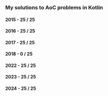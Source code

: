 ### My solutions to AoC problems in Kotlin


#### 2015 - 25 / 25
#### 2016 - 25 / 25
#### 2017 - 25 / 25
#### 2018 -  0 / 25
#### 2022 - 25 / 25
#### 2023 - 25 / 25
#### 2024 - 25 / 25

